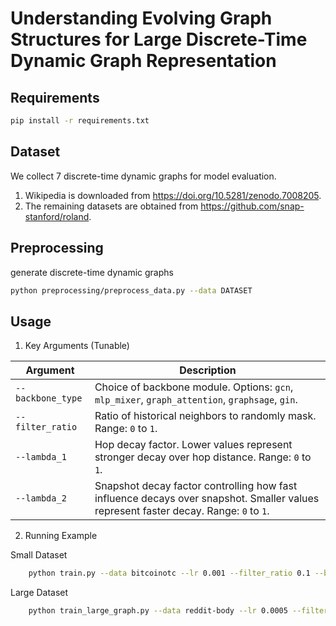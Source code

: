 Understanding Evolving Graph Structures for Large Discrete-Time Dynamic Graph Representation
=============================================================================

## Requirements
```sh
pip install -r requirements.txt
```

## Dataset
We collect 7 discrete-time dynamic graphs for model evaluation.
1. Wikipedia is downloaded from https://doi.org/10.5281/zenodo.7008205.
2. The remaining datasets are obtained from https://github.com/snap-stanford/roland.

## Preprocessing
generate discrete-time dynamic graphs
```sh
python preprocessing/preprocess_data.py --data DATASET
```

## Usage

1. Key Arguments (Tunable)

| Argument           | Description                                                                 |
|--------------------|-----------------------------------------------------------------------------|
| `--backbone_type`  | Choice of backbone module. Options: `gcn`, `mlp_mixer`, `graph_attention`, `graphsage`, `gin`. |
| `--filter_ratio`   | Ratio of historical neighbors to randomly mask. Range: `0` to `1`. |
| `--lambda_1`       | Hop decay factor. Lower values represent stronger decay over hop distance. Range: `0` to `1`. |
| `--lambda_2`       | Snapshot decay factor controlling how fast influence decays over snapshot. Smaller values represent faster decay. Range: `0` to `1`. |

2. Running Example 

Small Dataset
```sh
    python train.py --data bitcoinotc --lr 0.001 --filter_ratio 0.1 --backbone_type gcn
```
Large Dataset
```sh
    python train_large_graph.py --data reddit-body --lr 0.0005 --filter_ratio 0.4 --backbone_type gcn
```
